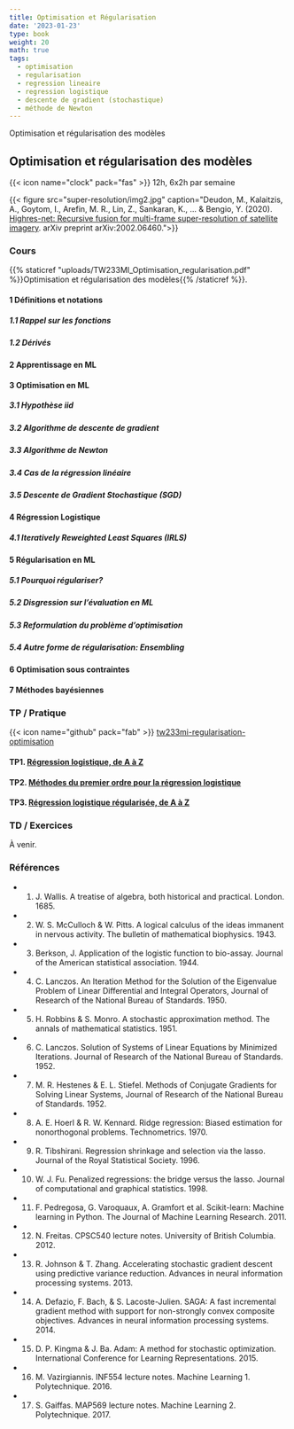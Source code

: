 ```yaml
---
title: Optimisation et Régularisation
date: '2023-01-23'
type: book
weight: 20
math: true
tags:
  - optimisation
  - regularisation
  - regression lineaire
  - regression logistique
  - descente de gradient (stochastique)
  - méthode de Newton
---
```


Optimisation et régularisation des modèles

<!--more-->

## Optimisation et régularisation des modèles

{{< icon name="clock" pack="fas" >}} 12h, 6x2h par semaine

{{< figure src="super-resolution/img2.jpg" caption="Deudon, M., Kalaitzis, A., Goytom, I., Arefin, M. R., Lin, Z., Sankaran, K., ... & Bengio, Y. (2020). [Highres-net: Recursive fusion for multi-frame super-resolution of satellite imagery](https://arxiv.org/pdf/2002.06460.pdf). arXiv preprint arXiv:2002.06460.">}}

### Cours

{{% staticref "uploads/TW233MI_Optimisation_regularisation.pdf" %}}Optimisation et régularisation des modèles{{% /staticref %}}.

#### 1 Définitions et notations
##### 1.1 Rappel sur les fonctions
##### 1.2 Dérivés
#### 2 Apprentissage en ML
#### 3 Optimisation en ML
##### 3.1 Hypothèse iid
##### 3.2 Algorithme de descente de gradient
##### 3.3 Algorithme de Newton
##### 3.4 Cas de la régression linéaire
##### 3.5 Descente de Gradient Stochastique (SGD)
#### 4 Régression Logistique
##### 4.1 Iteratively Reweighted Least Squares (IRLS)
#### 5 Régularisation en ML
##### 5.1 Pourquoi régulariser?
##### 5.2 Disgression sur l’évaluation en ML
##### 5.3 Reformulation du problème d’optimisation
##### 5.4 Autre forme de régularisation: Ensembling
#### 6 Optimisation sous contraintes
#### 7 Méthodes bayésiennes

### TP / Pratique 

{{< icon name="github" pack="fab" >}} [tw233mi-regularisation-optimisation](https://github.com/MichelDeudon/tw233mi-regularisation-optimisation)

#### TP1. [Régression logistique, de A à Z](https://github.com/MichelDeudon/tw233mi-regularisation-optimisation/blob/main/td/td1-logistic-regression-az.ipynb)
#### TP2. [Méthodes du premier ordre pour la régression logistique](https://github.com/MichelDeudon/tw233mi-regularisation-optimisation/blob/main/td/td2-regularized-logistic-regression.ipynb)
#### TP3. [Régression logistique régularisée, de A à Z](https://github.com/MichelDeudon/tw233mi-regularisation-optimisation/blob/main/td/td3-regularized-logistic-regression.ipynb)

### TD / Exercices

À venir.

### Références
- 1. J. Wallis. A treatise of algebra, both historical and practical. London. 1685.
- 2. W. S. McCulloch & W. Pitts. A logical calculus of the ideas immanent in nervous activity. The bulletin of mathematical biophysics. 1943.
- 3. Berkson, J. Application of the logistic function to bio-assay. Journal of the American statistical association. 1944.
- 4. C. Lanczos. An Iteration Method for the Solution of the Eigenvalue Problem of Linear Differential and Integral Operators, Journal of Research of the National Bureau of Standards. 1950.
- 5. H. Robbins & S. Monro. A stochastic approximation method. The annals of mathematical statistics. 1951.
- 6. C. Lanczos. Solution of Systems of Linear Equations by Minimized Iterations. Journal of Research of the National Bureau of Standards. 1952.
- 7. M. R. Hestenes & E. L. Stiefel. Methods of Conjugate Gradients for Solving Linear Systems, Journal of Research of the National Bureau of Standards. 1952.
- 8. A. E. Hoerl & R. W. Kennard. Ridge regression: Biased estimation for nonorthogonal problems. Technometrics. 1970.
- 9. R. Tibshirani. Regression shrinkage and selection via the lasso. Journal of the Royal Statistical Society. 1996.
- 10. W. J. Fu. Penalized regressions: the bridge versus the lasso. Journal of computational and graphical statistics. 1998.
- 11. F. Pedregosa, G. Varoquaux, A. Gramfort et al. Scikit-learn: Machine learning in Python. The Journal of Machine Learning Research. 2011.
- 12. N. Freitas. CPSC540 lecture notes. University of British Columbia. 2012.
- 13. R. Johnson & T. Zhang. Accelerating stochastic gradient descent using predictive variance reduction. Advances in neural information processing systems. 2013.
- 14. A. Defazio, F. Bach, & S. Lacoste-Julien. SAGA: A fast incremental gradient method with support for non-strongly convex composite objectives. Advances in neural information processing systems. 2014.
- 15. D. P. Kingma & J. Ba. Adam: A method for stochastic optimization. International Conference for Learning Representations. 2015.
- 16. M. Vazirgiannis. INF554 lecture notes. Machine Learning 1. Polytechnique. 2016.
- 17. S. Gaiffas. MAP569 lecture notes. Machine Learning 2. Polytechnique. 2017.